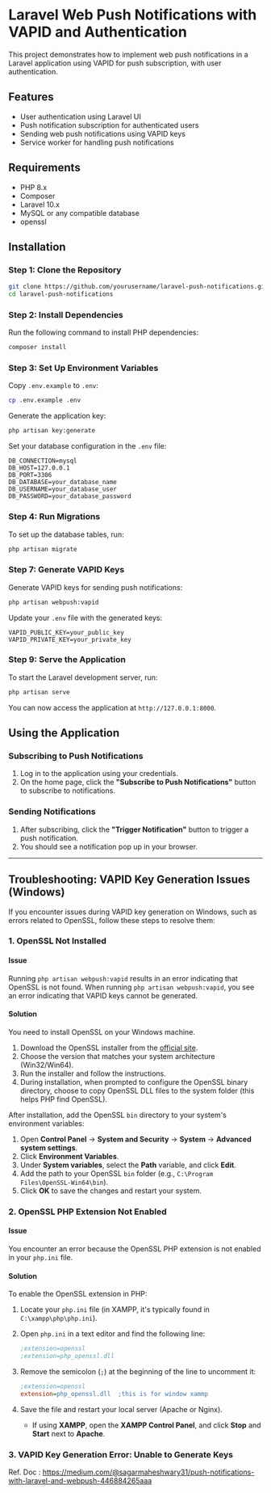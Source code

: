 # Laravel Web Push Notifications with VAPID and Authentication

This project demonstrates how to implement web push notifications in a Laravel application using VAPID for push subscription, with user authentication.

## Features

- User authentication using Laravel UI
- Push notification subscription for authenticated users
- Sending web push notifications using VAPID keys
- Service worker for handling push notifications

## Requirements

- PHP 8.x
- Composer
- Laravel 10.x
- MySQL or any compatible database
- openssl

## Installation

### Step 1: Clone the Repository

```bash
git clone https://github.com/yourusername/laravel-push-notifications.git
cd laravel-push-notifications
```

### Step 2: Install Dependencies

Run the following command to install PHP dependencies:

```bash
composer install
```

### Step 3: Set Up Environment Variables

Copy `.env.example` to `.env`:

```bash
cp .env.example .env
```

Generate the application key:

```bash
php artisan key:generate
```

Set your database configuration in the `.env` file:

```dotenv
DB_CONNECTION=mysql
DB_HOST=127.0.0.1
DB_PORT=3306
DB_DATABASE=your_database_name
DB_USERNAME=your_database_user
DB_PASSWORD=your_database_password
```

### Step 4: Run Migrations

To set up the database tables, run:

```bash
php artisan migrate
```


### Step 7: Generate VAPID Keys

Generate VAPID keys for sending push notifications:

```bash
php artisan webpush:vapid
```

Update your `.env` file with the generated keys:

```dotenv
VAPID_PUBLIC_KEY=your_public_key
VAPID_PRIVATE_KEY=your_private_key
```


### Step 9: Serve the Application

To start the Laravel development server, run:

```bash
php artisan serve
```

You can now access the application at `http://127.0.0.1:8000`.

## Using the Application

### Subscribing to Push Notifications

1. Log in to the application using your credentials.
2. On the home page, click the **"Subscribe to Push Notifications"** button to subscribe to notifications.

### Sending Notifications

1. After subscribing, click the **"Trigger Notification"** button to trigger a push notification.
2. You should see a notification pop up in your browser.






---

## Troubleshooting: VAPID Key Generation Issues (Windows)

If you encounter issues during VAPID key generation on Windows, such as errors related to OpenSSL, follow these steps to resolve them:

### 1. **OpenSSL Not Installed**

#### Issue
Running `php artisan webpush:vapid` results in an error indicating that OpenSSL is not found.
When running `php artisan webpush:vapid`, you see an error indicating that VAPID keys cannot be generated.

#### Solution
You need to install OpenSSL on your Windows machine.

1. Download the OpenSSL installer from the [official site](https://slproweb.com/products/Win32OpenSSL.html).
2. Choose the version that matches your system architecture (Win32/Win64).
3. Run the installer and follow the instructions.
4. During installation, when prompted to configure the OpenSSL binary directory, choose to copy OpenSSL DLL files to the system folder (this helps PHP find OpenSSL).

After installation, add the OpenSSL `bin` directory to your system's environment variables:
   
1. Open **Control Panel** -> **System and Security** -> **System** -> **Advanced system settings**.
2. Click **Environment Variables**.
3. Under **System variables**, select the **Path** variable, and click **Edit**.
4. Add the path to your OpenSSL `bin` folder (e.g., `C:\Program Files\OpenSSL-Win64\bin`).
5. Click **OK** to save the changes and restart your system.

### 2. **OpenSSL PHP Extension Not Enabled**

#### Issue
You encounter an error because the OpenSSL PHP extension is not enabled in your `php.ini` file.

#### Solution
To enable the OpenSSL extension in PHP:

1. Locate your `php.ini` file (in XAMPP, it's typically found in `C:\xampp\php\php.ini`).
2. Open `php.ini` in a text editor and find the following line:

   ```ini
   ;extension=openssl
   ;extension=php_openssl.dll

   ```

3. Remove the semicolon (`;`) at the beginning of the line to uncomment it:

   ```ini
   ;extension=openssl
   extension=php_openssl.dll  ;this is for window xammp
   ```

4. Save the file and restart your local server (Apache or Nginx).

   - If using **XAMPP**, open the **XAMPP Control Panel**, and click **Stop** and **Start** next to **Apache**.

### 3. **VAPID Key Generation Error: Unable to Generate Keys**

Ref. Doc :  https://medium.com/@sagarmaheshwary31/push-notifications-with-laravel-and-webpush-446884265aaa